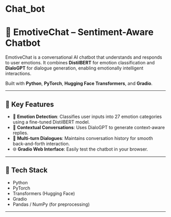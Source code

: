 # Chat_bot
# 💬 EmotiveChat – Sentiment-Aware Chatbot

EmotiveChat is a conversational AI chatbot that understands and responds to user emotions. It combines **DistilBERT** for emotion classification and **DialoGPT** for dialogue generation, enabling emotionally intelligent interactions.

Built with **Python**, **PyTorch**, **Hugging Face Transformers**, and **Gradio**.

---

## 🧠 Key Features

- 🧠 **Emotion Detection**: Classifies user inputs into 27 emotion categories using a fine-tuned DistilBERT model.
- 💬 **Contextual Conversations**: Uses DialoGPT to generate context-aware replies.
- 🔁 **Multi-turn Dialogues**: Maintains conversation history for smooth back-and-forth interaction.
- 🌐 **Gradio Web Interface**: Easily test the chatbot in your browser.

---

## 🔧 Tech Stack

- Python
- PyTorch
- Transformers (Hugging Face)
- Gradio
- Pandas / NumPy (for preprocessing)

---

